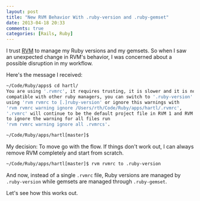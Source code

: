 ```yaml
---
layout: post
title: "New RVM Behavior With .ruby-version and .ruby-gemset"
date: 2013-04-18 20:33
comments: true
categories: [Rails, Ruby]
---
```

I trust [RVM](http://rvm.io) to manage my Ruby versions and my gemsets. So when I saw an unexpected change in RVM's behavior, I was concerned about a possible disruption in my workflow. 
<!--more-->
Here's the message I received:

```bash
~/Code/Ruby/apps$ cd hartl/
You are using '.rvmrc', it requires trusting, it is slower and it is not
compatible with other ruby managers, you can switch to '.ruby-version'
using 'rvm rvmrc to [.]ruby-version' or ignore this warnings with 
'rvm rvmrc warning ignore /Users/rth/Code/Ruby/apps/hartl/.rvmrc', 
'.rvmrc' will continue to be the default project file in RVM 1 and RVM 2,
to ignore the warning for all files run 
'rvm rvmrc warning ignore all .rvmrcs'.

~/Code/Ruby/apps/hartl[master]$
```

My decision: To move go with the flow. If things don't work out, I can always remove RVM completely and start from scratch.

```bash
~/Code/Ruby/apps/hartl[master]$ rvm rvmrc to .ruby-version

```

And now, instead of a single `.rvmrc` file, Ruby versions are managed by
`.ruby-version` while gemsets are managed through `.ruby-gemset`.

Let's see how this works out.
